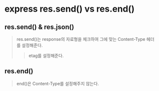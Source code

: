 # express res.send() vs res.end()

## res.send() & res.json()

> res.send()는 response의 자료형을 체크하여 그에 맞는 Content-Type 헤더를 설정해준다.
>
> > etag를 설정해준다.

## res.end()

> end()은 Content-Type를 설정해주지 않는다.

